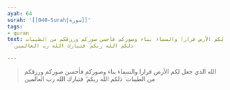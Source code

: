 ```yaml
---
ayah: 64
surah: '[[040-Surah|سورة]]'
tags:
- quran
text: الله الذي جعل لكم الأرض قرارا والسماء بناء وصوركم فأحسن صوركم ورزقكم من الطيبات
  ۚ ذلكم الله ربكم ۖ فتبارك الله رب العالمين

---
```

> الله الذي جعل لكم الأرض قرارا والسماء بناء وصوركم فأحسن صوركم ورزقكم من الطيبات ۚ ذلكم الله ربكم ۖ فتبارك الله رب العالمين
